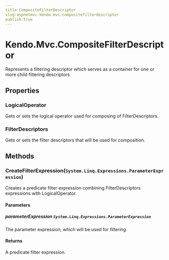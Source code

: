 ```yaml
---
title:CompositeFilterDescriptor
slug:aspnetmvc-kendo.mvc.compositefilterdescriptor
publish:true
---
```


# Kendo.Mvc.CompositeFilterDescriptor
Represents a filtering descriptor which serves as a container for one or more child filtering descriptors.


## Properties
### LogicalOperator
Gets or sets the logical operator used for composing of FilterDescriptors.
### FilterDescriptors
Gets or sets the filter descriptors that will be used for composition.



## Methods

### CreateFilterExpression(`System.Linq.Expressions.ParameterExpression`)
Creates a predicate filter expression combining FilterDescriptors
            expressions with LogicalOperator.



#### Parameters

##### parameterExpression `System.Linq.Expressions.ParameterExpression`
The parameter expression, which will be used for filtering.



#### Returns
A predicate filter expression.



